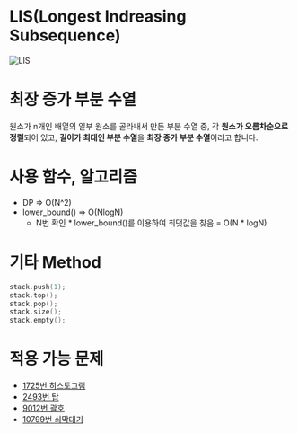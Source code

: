 # LIS(Longest Indreasing Subsequence)

![LIS](https://user-images.githubusercontent.com/55429912/107375250-df5b4b00-6b2b-11eb-8f4a-a925b7344162.jpg)

# 최장 증가 부분 수열
원소가 n개인 배열의 일부 원소를 골라내서 만든 부분 수열 중, 각 **원소가 오름차순으로 정렬**되어 있고, **길이가 최대인 부분 수열**을 **최장 증가 부분 수열**이라고 합니다.

# 사용 함수, 알고리즘 
- DP => O(N^2)
- lower_bound() => O(NlogN)
  - N번 확인 * lower_bound()를 이용하여 최댓값을 찾음 = O(N * logN)

# 기타 Method

```C++
stack.push(1);       
stack.top();        
stack.pop();       
stack.size();       
stack.empty();       
```

# 적용 가능 문제 
- <a href = https://www.acmicpc.net/problem/1725 >1725번 히스토그램</a> 
- <a href = https://www.acmicpc.net/problem/2493 >2493번 탑</a> 
- <a href = https://www.acmicpc.net/problem/9012 >9012번 괄호</a> 
- <a href = https://www.acmicpc.net/problem/10799 >10799번 쇠막대기</a> 
